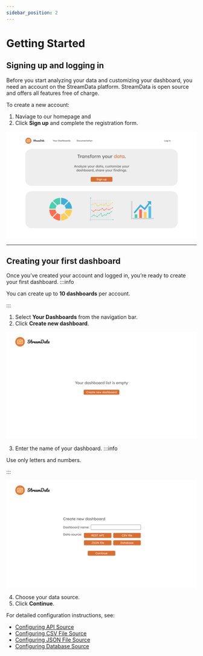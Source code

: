 ```yaml
---
sidebar_position: 2
---
```

# Getting  Started
## Signing up and logging in
Before you start analyzing your data and customizing your dashboard, you need an account on the StreamData platform. StreamData is open source and offers all features free of charge. 

To create a new account:
1. Naviage to our homepage and 
2. Click **Sign up** and complete the registration form.

![StreamData home page](/home_page.png)

---

## Creating your first dashboard
Once you’ve created your account and logged in, you’re ready to create your first dashboard.
:::info

You can create up to **10 dashboards** per account.

:::
1. Select **Your Dashboards** from the navigation bar.
2. Click **Create new dashboard**.

![StreamData home page](/empty_dash.png)

3. Enter the name of your dashboard.
:::info

Use only letters and numbers.

:::

![StreamData home page](/create_dashboard.png)

4. Choose your data source.
5. Click **Continue**.

For detailed configuration instructions, see:  
   - [Configuring API Source](/docs/data-sources/api.md)  
   - [Configuring CSV File Source](/docs/data-sources/csv.md)  
   - [Configuring JSON File Source](/docs/data-sources/json.md)  
   - [Configuring Database Source](/docs/data-sources/data_base.md)

